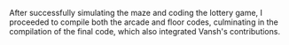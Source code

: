 After successfully simulating the maze and coding the lottery game, I proceeded to compile both the arcade and floor codes, culminating in the compilation of the final code, which also integrated Vansh's contributions.
